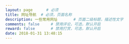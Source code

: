```yaml
---
layout: page      # 必须
title: 网址导航  # 必须，页面名称
description: 一些常用网址       # 页面二级标题，描述性文字
comments: false     # 禁用评论，可选，默认开启
reward: false       # 禁用打赏，可选，默认开启
date: 2018-01-31 13:48:15
---
```

